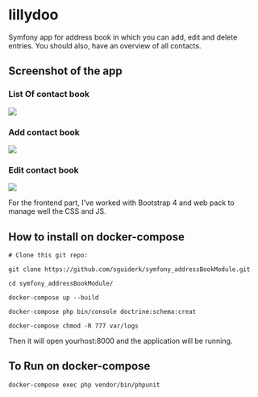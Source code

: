 lillydoo
========

Symfony app for address book in which you can add, edit and delete entries. You should
also, have an overview of all contacts.

## Screenshot of the app 

### List Of contact book 
![](https://imgur.com/phS2iKr.png)

### Add contact book 
![](https://imgur.com/H39zN8G.png)

### Edit contact book 
![](https://imgur.com/6MTG0JA.png)

For the frontend part, I've worked with Bootstrap 4 and web pack to manage well the CSS and JS.

## How to install on docker-compose

`# Clone this git repo:`

`git clone https://github.com/sguiderk/symfony_addressBookModule.git`

`cd symfony_addressBookModule/`

`docker-compose up --build`

`docker-compose php bin/console doctrine:schema:creat`

`docker-compose chmod -R 777 var/logs`

Then it will open yourhost:8000 and the application will be running.

## To Run on docker-compose

`docker-compose exec php vendor/bin/phpunit`
